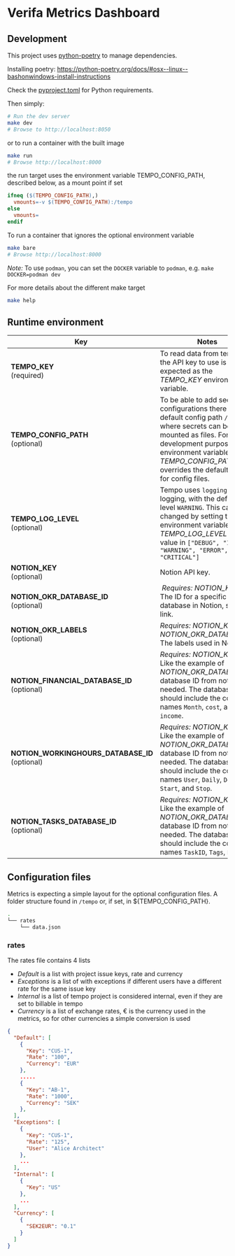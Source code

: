 # Verifa Metrics Dashboard

## Development

This project uses [python-poetry](https://python-poetry.org/) to manage dependencies.

Installing poetry: <https://python-poetry.org/docs/#osx--linux--bashonwindows-install-instructions>

Check the [pyproject.toml](./pyproject.toml) for Python requirements.

Then simply:

```bash
# Run the dev server
make dev
# Browse to http://localhost:8050
```

or to run a container with the built image

```bash
make run
# Browse http://localhost:8000
```

the run target uses the environment variable TEMPO_CONFIG_PATH, described below, as a mount point if set

```Makefile
ifneq ($(TEMPO_CONFIG_PATH),)
  vmounts=-v $(TEMPO_CONFIG_PATH):/tempo
else
  vmounts=
endif
```

To run a container that ignores the optional environment variable

```bash
make bare
# Browse http://localhost:8000
```

*Note:* To use `podman`, you can set the `DOCKER` variable to `podman`, e.g. `make DOCKER=podman dev`

For more details about the different make target

```bash
make help
```

## Runtime environment

| Key | Notes |
|-----|-------|
| **TEMPO_KEY**<br/>(required) | To read data from tempo, the API key to use is expected as the *TEMPO_KEY* environment variable. |
| **TEMPO_CONFIG_PATH**<br/>(optional) | To be able to add secret configurations there is a default config path `/tempo` where secrets can be mounted as files. For development purposes the environment variable *TEMPO_CONFIG_PATH* overrides the default value for config files. |
| **TEMPO_LOG_LEVEL**<br/>(optional) | Tempo uses `logging` for logging, with the default log level `WARNING`. This can be changed by setting the environment variable *TEMPO_LOG_LEVEL* to any value in `["DEBUG", "INFO", "WARNING", "ERROR", "CRITICAL"]` |
| **NOTION_KEY**<br/>(optional) | Notion API key. |
| **NOTION_OKR_DATABASE_ID**<br/>(optional) | *Requires: NOTION_KEY*<br/>The ID for a specific database in Notion, see [this](https://stackoverflow.com/questions/67728038/where-to-find-database-id-for-my-database-in-notion) link. |
| **NOTION_OKR_LABELS**<br/>(optional) | *Requires: NOTION_KEY and NOTION_OKR_DATABASE_ID*<br/>The labels used in Notion. |
| **NOTION_FINANCIAL_DATABASE_ID**<br/>(optional) | *Requires: NOTION_KEY*<br/>Like the example of *NOTION_OKR_DATABASE*, a database ID from notion is needed. The database should include the column names `Month`, `cost`, and `income`. |
| **NOTION_WORKINGHOURS_DATABASE_ID**<br/>(optional) | *Requires: NOTION_KEY*<br/>Like the example of *NOTION_OKR_DATABASE*, a database ID from notion is needed. The database should include the column names `User`, `Daily`, `Delta`, `Start`, and `Stop`. |
| **NOTION_TASKS_DATABASE_ID**<br/>(optional) | *Requires: NOTION_KEY*<br/>Like the example of *NOTION_OKR_DATABASE*, a database ID from notion is needed. The database should include the column names `TaskID`, `Tags`, `Desc`. |

## Configuration files

Metrics is expecting a simple layout for the optional configuration files. A folder structure found in `/tempo` or, if set, in ${TEMPO_CONFIG_PATH}.

```bash
.
└── rates
    └── data.json
```

### rates

The rates file contains 4 lists
- *Default* is a list with project issue keys, rate and currency
- *Exceptions* is a list of with exceptions if different users have a different rate for the same issue key
- *Internal* is a list of tempo project is considered internal, even if they are set to billable in tempo
- *Currency* is a list of exchange rates, € is the currency used in the metrics, so for other currencies a simple conversion is used

```json
{
  "Default": [
    {
      "Key": "CUS-1",
      "Rate": "100",
      "Currency": "EUR"
    },
    .....
    {
      "Key": "AB-1",
      "Rate": "1000",
      "Currency": "SEK"
    },
  ],
  "Exceptions": [
    {
      "Key": "CUS-1",
      "Rate": "125",
      "User": "Alice Architect"
    },
    ...
  ],
  "Internal": [
    {
      "Key": "US"
    },
    ...
  ],
  "Currency": [
    {
      "SEK2EUR": "0.1"
    }
  ]
}
```

